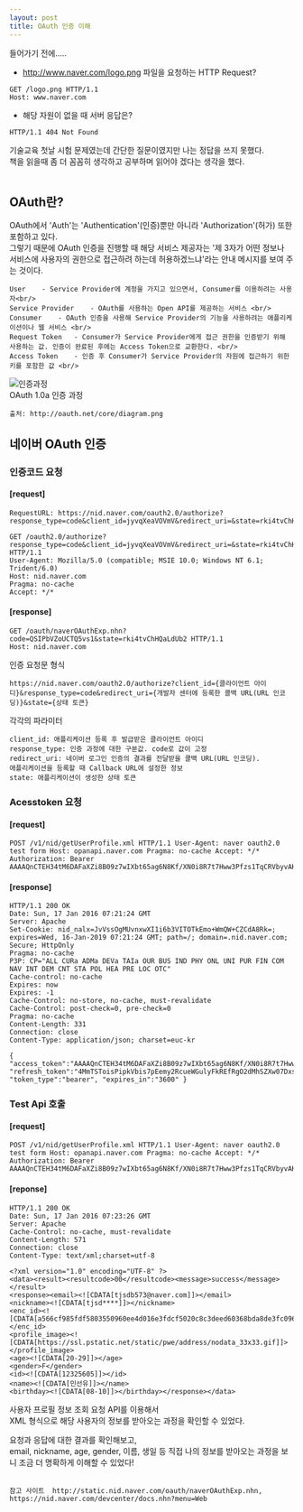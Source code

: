 ```yaml
---
layout: post
title: OAuth 인증 이해
---
```


들어가기 전에.....
* http://www.naver.com/logo.png 파일을 요청하는 HTTP Request?

```
GET /logo.png HTTP/1.1
Host: www.naver.com
```

* 해당 자원이 없을 때 서버 응답은?

```
HTTP/1.1 404 Not Found
```

기술교육 첫날 시험 문제였는데 간단한 질문이였지만 나는 정답을 쓰지 못했다. <br/> 
책을 읽을때 좀 더 꼼꼼히 생각하고 공부하며 읽어야 겠다는 생각을 했다.  <br/><br/>

## OAuth란? 
OAuth에서 'Auth'는 'Authentication'(인증)뿐만 아니라 'Authorization'(허가) 또한 포함하고 있다. <br/>
그렇기 때문에 OAuth 인증을 진행할 때 해당 서비스 제공자는 '제 3자가 어떤 정보나 서비스에 사용자의 권한으로 접근하려 하는데
허용하겠느냐'라는 안내 메시지를 보여 주는 것이다. <br/>
```
User	- Service Provider에 계정을 가지고 있으면서, Consumer를 이용하려는 사용자<br/>
Service Provider	- OAuth를 사용하는 Open API를 제공하는 서비스 <br/>
Consumer	- OAuth 인증을 사용해 Service Provider의 기능을 사용하려는 애플리케이션이나 웹 서비스 <br/>
Request Token	- Consumer가 Service Provider에게 접근 권한을 인증받기 위해 사용하는 값. 인증이 완료된 후에는 Access Token으로 교환한다. <br/>
Access Token	- 인증 후 Consumer가 Service Provider의 자원에 접근하기 위한 키를 포함한 값 <br/>
```

![인증과정](http://d2.naver.com/content/images/2015/06/helloworld-24942-3.png) <br/>
OAuth 1.0a 인증 과정 <br/>

``출처: http://oauth.net/core/diagram.png``

## 네이버 OAuth 인증 

### 인증코드 요청
#### [request]
```
RequestURL: https://nid.naver.com/oauth2.0/authorize?response_type=code&client_id=jyvqXeaVOVmV&redirect_uri=&state=rki4tvChHQaLdUb2

GET /oauth2.0/authorize?response_type=code&client_id=jyvqXeaVOVmV&redirect_uri=&state=rki4tvChHQaLdUb2 HTTP/1.1
User-Agent: Mozilla/5.0 (compatible; MSIE 10.0; Windows NT 6.1; Trident/6.0)
Host: nid.naver.com
Pragma: no-cache
Accept: */*
```
#### [response]
```
GET /oauth/naverOAuthExp.nhn?code=QSIPbVZoUCTQ5vs1&state=rki4tvChHQaLdUb2 HTTP/1.1
Host: nid.naver.com
```

인증 요청문 형식
```
https://nid.naver.com/oauth2.0/authorize?client_id={클라이언트 아이디}&response_type=code&redirect_uri={개발자 센터에 등록한 콜백 URL(URL 인코딩)}&state={상태 토큰}
```
각각의 파라미터
```
client_id: 애플리케이션 등록 후 발급받은 클라이언트 아이디
response_type: 인증 과정에 대한 구분값. code로 값이 고정
redirect_uri: 네이버 로그인 인증의 결과를 전달받을 콜백 URL(URL 인코딩).
애플리케이션을 등록할 때 Callback URL에 설정한 정보
state: 애플리케이션이 생성한 상태 토큰
```

### Acesstoken 요청
#### [request]
```
POST /v1/nid/getUserProfile.xml HTTP/1.1 User-Agent: naver oauth2.0 test form Host: opanapi.naver.com Pragma: no-cache Accept: */* Authorization: Bearer AAAAQnCTEH34tM6DAFaXZi8B09z7wIXbt65ag6N8Kf/XN0i8R7t7Hww3Pfzs1TqCRVbyvAKPXUYeg
```
#### [response]
```
HTTP/1.1 200 OK
Date: Sun, 17 Jan 2016 07:21:24 GMT
Server: Apache
Set-Cookie: nid_nalx=JvVssOgMUvnxwXI1i6b3VITOTkEmo+WmQW+CZCdA8Rk=; expires=Wed, 16-Jan-2019 07:21:24 GMT; path=/; domain=.nid.naver.com; Secure; HttpOnly
Pragma: no-cache
P3P: CP="ALL CURa ADMa DEVa TAIa OUR BUS IND PHY ONL UNI PUR FIN COM NAV INT DEM CNT STA POL HEA PRE LOC OTC"
Cache-control: no-cache
Expires: now
Expires: -1
Cache-Control: no-store, no-cache, must-revalidate
Cache-Control: post-check=0, pre-check=0
Pragma: no-cache
Content-Length: 331
Connection: close
Content-Type: application/json; charset=euc-kr

{ "access_token":"AAAAQnCTEH34tM6DAFaXZi8B09z7wIXbt65ag6N8Kf/XN0i8R7t7Hww3Pfzs1TqCRVbyvAKPXUYegE3Pj05Q6h3HpETUbDrba6iUeC4vb4toGGGO", "refresh_token":"4MmTSToisPipkVbis7pEemy2RcueWGulyFkREfRgO2dMhSZXw07DxsEMBj1conY7rbbiiyMUDv2d4VeQkrgTU7Ex7BINq3ImKiitPg64kPuLglzkQrWaafddvTt8elipYnSW74", "token_type":"bearer", "expires_in":"3600" }
```

### Test Api 호출

#### [request]
```
POST /v1/nid/getUserProfile.xml HTTP/1.1 User-Agent: naver oauth2.0 test form Host: opanapi.naver.com Pragma: no-cache Accept: */* Authorization: Bearer AAAAQnCTEH34tM6DAFaXZi8B09z7wIXbt65ag6N8Kf/XN0i8R7t7Hww3Pfzs1TqCRVbyvAKPXUYeg
```
#### [reponse]
```
HTTP/1.1 200 OK
Date: Sun, 17 Jan 2016 07:23:26 GMT
Server: Apache
Cache-Control: no-cache, must-revalidate
Content-Length: 571
Connection: close
Content-Type: text/xml;charset=utf-8

<?xml version="1.0" encoding="UTF-8" ?>
<data><result><resultcode>00</resultcode><message>success</message></result>
<response><email><![CDATA[tjsdb573@naver.com]]></email>
<nickname><![CDATA[tjsd****]]></nickname>
<enc_id><![CDATA[a566cf985fdf5803550960ee4d016e3fdcf5020c8c3deed60368bda8de3fc096]]></enc_id>
<profile_image><![CDATA[https://ssl.pstatic.net/static/pwe/address/nodata_33x33.gif]]></profile_image>
<age><![CDATA[20-29]]></age>
<gender>F</gender>
<id><![CDATA[12325605]]></id>
<name><![CDATA[민선유]]></name>
<birthday><![CDATA[08-10]]></birthday></response></data>
```

사용자 프로필 정보 조회 요청 API를 이용해서 <br/>
XML 형식으로 해당 사용자의 정보를 받아오는 과정을 확인할 수 있었다. <br/>

요청과 응답에 대한 결과를 확인해보고, <br/>
email, nickname, age, gender, 이름, 생일 등 직접 나의 정보를 받아오는 과정을 보니 조금 더 명확하게 이해할 수 있었다!<br/><br/>

``참고 사이트 
http://static.nid.naver.com/oauth/naverOAuthExp.nhn, 
https://nid.naver.com/devcenter/docs.nhn?menu=Web
`` 

